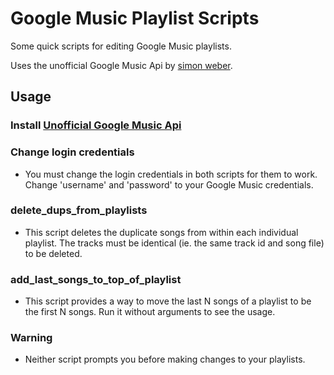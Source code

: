 Google Music Playlist Scripts
=============================

Some quick scripts for editing Google Music playlists.

Uses the unofficial Google Music Api by [simon weber](https://github.com/simon-weber).

## Usage

### Install [Unofficial Google Music Api](https://github.com/simon-weber/Unofficial-Google-Music-API)

### Change login credentials
* You must change the login credentials in both scripts for them to work. Change 'username' and 'password' to your Google Music credentials.

### delete_dups_from_playlists
* This script deletes the duplicate songs from within each individual playlist. The tracks must be identical (ie. the same track id and song file) to be deleted.

### add_last_songs_to_top_of_playlist
* This script provides a way to move the last N songs of a playlist to be the first N songs. Run it without arguments to see the usage.

### Warning
* Neither script prompts you before making changes to your playlists.

